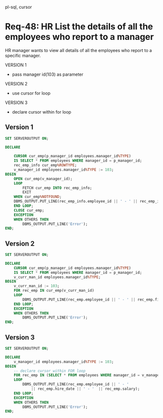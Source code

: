 pl-sql, cursor

# Req-48: HR List the details of all the employees who report to a manager
HR manager wants to view all details of all the employees who report to a specific manager.

VERSION 1
- pass manager id(103) as parameter 

VERSION 2
- use cursor for loop

VERSION 3
- declare cursor within for loop

## Version 1

```sql
SET SERVEROUTPUT ON;

DECLARE
   
    CURSOR cur_emp(p_manager_id employees.manager_id%TYPE)
    IS SELECT * FROM employees WHERE manager_id = p_manager_id;
    rec_emp_info cur_emp%ROWTYPE;
    v_manager_id employees.manager_id%TYPE := 103;
BEGIN
    OPEN cur_emp(v_manager_id);
    LOOP
        FETCH cur_emp INTO rec_emp_info;
        EXIT
    WHEN cur_emp%NOTFOUND;
    DBMS_OUTPUT.PUT_LINE(rec_emp_info.employee_id || ' - ' || rec_emp_info.first_name);
    END LOOP;
    CLOSE cur_emp;
    EXCEPTION
    WHEN OTHERS THEN
        DBMS_OUTPUT.PUT_LINE('Error');
END;
```

## Version 2

```sql
SET SERVEROUTPUT ON;

DECLARE
    CURSOR cur_emp(p_manager_id employees.manager_id%TYPE)
    IS SELECT * FROM employees WHERE manager_id = p_manager_id;
    v_curr_man_id employees.manager_id%TYPE;
BEGIN
    v_curr_man_id := 103;
    FOR rec_emp IN cur_emp(v_curr_man_id)
    LOOP
        DBMS_OUTPUT.PUT_LINE(rec_emp.employee_id || ' - ' || rec_emp.first_name);
    END LOOP;
    EXCEPTION
    WHEN OTHERS THEN
        DBMS_OUTPUT.PUT_LINE('Error');
END;
```


## Version 3

```sql
SET SERVEROUTPUT ON;

DECLARE
    v_manager_id employees.manager_id%TYPE := 103;
BEGIN
    -- declare cursor within FOR loop
    FOR rec_emp IN (SELECT * FROM employees WHERE manager_id = v_manager_id)
    LOOP
        DBMS_OUTPUT.PUT_LINE(rec_emp.employee_id || ' - ' 
            || rec_emp.hire_date || ' - '  || rec_emp.salary);
    END LOOP;
    EXCEPTION
    WHEN OTHERS THEN
        DBMS_OUTPUT.PUT_LINE('Error');
END;
```
